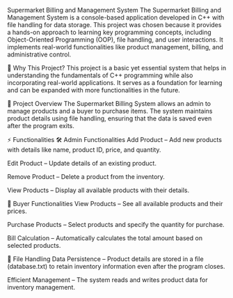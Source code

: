 Supermarket Billing and Management System
The Supermarket Billing and Management System is a console-based application developed in C++ with file handling for data storage. This project was chosen because it provides a hands-on approach to learning key programming concepts, including Object-Oriented Programming (OOP), file handling, and user interactions. It implements real-world functionalities like product management, billing, and administrative control.

🔹 Why This Project?
This project is a basic yet essential system that helps in understanding the fundamentals of C++ programming while also incorporating real-world applications. It serves as a foundation for learning and can be expanded with more functionalities in the future.

📌 Project Overview
The Supermarket Billing System allows an admin to manage products and a buyer to purchase items. The system maintains product details using file handling, ensuring that the data is saved even after the program exits.

⚡ Functionalities
🛠 Admin Functionalities
Add Product – Add new products with details like name, product ID, price, and quantity.

Edit Product – Update details of an existing product.

Remove Product – Delete a product from the inventory.

View Products – Display all available products with their details.

🛒 Buyer Functionalities
View Products – See all available products and their prices.

Purchase Products – Select products and specify the quantity for purchase.

Bill Calculation – Automatically calculates the total amount based on selected products.

💾 File Handling
Data Persistence – Product details are stored in a file (database.txt) to retain inventory information even after the program closes.

Efficient Management – The system reads and writes product data for inventory management.
